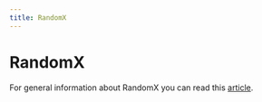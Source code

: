 ```yaml
---
title: RandomX
---
```

# RandomX

For general information about RandomX you can read this [article](https://www.monerooutreach.org/stories/RandomX.html).

